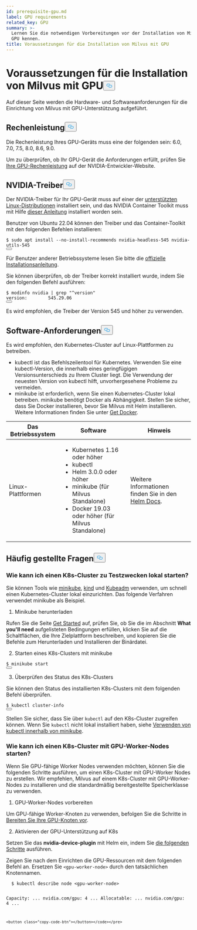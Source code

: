 ```yaml
---
id: prerequisite-gpu.md
label: GPU requirements
related_key: GPU
summary: >-
  Lernen Sie die notwendigen Vorbereitungen vor der Installation von Milvus mit
  GPU kennen.
title: Voraussetzungen für die Installation von Milvus mit GPU
---
```

<h1 id="Requirements-for-Installing-Milvus-with-GPU" class="common-anchor-header">Voraussetzungen für die Installation von Milvus mit GPU<button data-href="#Requirements-for-Installing-Milvus-with-GPU" class="anchor-icon" translate="no">
      <svg translate="no"
        aria-hidden="true"
        focusable="false"
        height="20"
        version="1.1"
        viewBox="0 0 16 16"
        width="16"
      >
        <path
          fill="#0092E4"
          fill-rule="evenodd"
          d="M4 9h1v1H4c-1.5 0-3-1.69-3-3.5S2.55 3 4 3h4c1.45 0 3 1.69 3 3.5 0 1.41-.91 2.72-2 3.25V8.59c.58-.45 1-1.27 1-2.09C10 5.22 8.98 4 8 4H4c-.98 0-2 1.22-2 2.5S3 9 4 9zm9-3h-1v1h1c1 0 2 1.22 2 2.5S13.98 12 13 12H9c-.98 0-2-1.22-2-2.5 0-.83.42-1.64 1-2.09V6.25c-1.09.53-2 1.84-2 3.25C6 11.31 7.55 13 9 13h4c1.45 0 3-1.69 3-3.5S14.5 6 13 6z"
        ></path>
      </svg>
    </button></h1><p>Auf dieser Seite werden die Hardware- und Softwareanforderungen für die Einrichtung von Milvus mit GPU-Unterstützung aufgeführt.</p>
<h2 id="Compute-capability" class="common-anchor-header">Rechenleistung<button data-href="#Compute-capability" class="anchor-icon" translate="no">
      <svg translate="no"
        aria-hidden="true"
        focusable="false"
        height="20"
        version="1.1"
        viewBox="0 0 16 16"
        width="16"
      >
        <path
          fill="#0092E4"
          fill-rule="evenodd"
          d="M4 9h1v1H4c-1.5 0-3-1.69-3-3.5S2.55 3 4 3h4c1.45 0 3 1.69 3 3.5 0 1.41-.91 2.72-2 3.25V8.59c.58-.45 1-1.27 1-2.09C10 5.22 8.98 4 8 4H4c-.98 0-2 1.22-2 2.5S3 9 4 9zm9-3h-1v1h1c1 0 2 1.22 2 2.5S13.98 12 13 12H9c-.98 0-2-1.22-2-2.5 0-.83.42-1.64 1-2.09V6.25c-1.09.53-2 1.84-2 3.25C6 11.31 7.55 13 9 13h4c1.45 0 3-1.69 3-3.5S14.5 6 13 6z"
        ></path>
      </svg>
    </button></h2><p>Die Rechenleistung Ihres GPU-Geräts muss eine der folgenden sein: 6.0, 7.0, 7.5, 8.0, 8.6, 9.0.</p>
<p>Um zu überprüfen, ob Ihr GPU-Gerät die Anforderungen erfüllt, prüfen Sie <a href="https://developer.nvidia.com/cuda-gpus">Ihre GPU-Rechenleistung</a> auf der NVIDIA-Entwickler-Website.</p>
<h2 id="NVIDIA-driver" class="common-anchor-header">NVIDIA-Treiber<button data-href="#NVIDIA-driver" class="anchor-icon" translate="no">
      <svg translate="no"
        aria-hidden="true"
        focusable="false"
        height="20"
        version="1.1"
        viewBox="0 0 16 16"
        width="16"
      >
        <path
          fill="#0092E4"
          fill-rule="evenodd"
          d="M4 9h1v1H4c-1.5 0-3-1.69-3-3.5S2.55 3 4 3h4c1.45 0 3 1.69 3 3.5 0 1.41-.91 2.72-2 3.25V8.59c.58-.45 1-1.27 1-2.09C10 5.22 8.98 4 8 4H4c-.98 0-2 1.22-2 2.5S3 9 4 9zm9-3h-1v1h1c1 0 2 1.22 2 2.5S13.98 12 13 12H9c-.98 0-2-1.22-2-2.5 0-.83.42-1.64 1-2.09V6.25c-1.09.53-2 1.84-2 3.25C6 11.31 7.55 13 9 13h4c1.45 0 3-1.69 3-3.5S14.5 6 13 6z"
        ></path>
      </svg>
    </button></h2><p>Der NVIDIA-Treiber für Ihr GPU-Gerät muss auf einer der <a href="https://docs.nvidia.com/datacenter/cloud-native/container-toolkit/latest/install-guide.html#linux-distributions">unterstützten Linux-Distributionen</a> installiert sein, und das NVIDIA Container Toolkit muss mit Hilfe <a href="https://docs.nvidia.com/datacenter/cloud-native/container-toolkit/latest/install-guide.html">dieser Anleitung</a> installiert worden sein.</p>
<p>Benutzer von Ubuntu 22.04 können den Treiber und das Container-Toolkit mit den folgenden Befehlen installieren:</p>
<pre><code translate="no" class="language-shell">$ <span class="hljs-built_in">sudo</span> apt install --no-install-recommends nvidia-headless-545 nvidia-utils-545
<button class="copy-code-btn"></button></code></pre>
<p>Für Benutzer anderer Betriebssysteme lesen Sie bitte die <a href="https://docs.nvidia.com/datacenter/cloud-native/container-toolkit/install-guide.html#installing-on-ubuntu-and-debian">offizielle Installationsanleitung</a>.</p>
<p>Sie können überprüfen, ob der Treiber korrekt installiert wurde, indem Sie den folgenden Befehl ausführen:</p>
<pre><code translate="no" class="language-shell">$ modinfo nvidia | grep <span class="hljs-string">&quot;^version&quot;</span>
<span class="hljs-attr">version</span>:        <span class="hljs-number">545.29</span><span class="hljs-number">.06</span>
<button class="copy-code-btn"></button></code></pre>
<p>Es wird empfohlen, die Treiber der Version 545 und höher zu verwenden.</p>
<h2 id="Software-requirements" class="common-anchor-header">Software-Anforderungen<button data-href="#Software-requirements" class="anchor-icon" translate="no">
      <svg translate="no"
        aria-hidden="true"
        focusable="false"
        height="20"
        version="1.1"
        viewBox="0 0 16 16"
        width="16"
      >
        <path
          fill="#0092E4"
          fill-rule="evenodd"
          d="M4 9h1v1H4c-1.5 0-3-1.69-3-3.5S2.55 3 4 3h4c1.45 0 3 1.69 3 3.5 0 1.41-.91 2.72-2 3.25V8.59c.58-.45 1-1.27 1-2.09C10 5.22 8.98 4 8 4H4c-.98 0-2 1.22-2 2.5S3 9 4 9zm9-3h-1v1h1c1 0 2 1.22 2 2.5S13.98 12 13 12H9c-.98 0-2-1.22-2-2.5 0-.83.42-1.64 1-2.09V6.25c-1.09.53-2 1.84-2 3.25C6 11.31 7.55 13 9 13h4c1.45 0 3-1.69 3-3.5S14.5 6 13 6z"
        ></path>
      </svg>
    </button></h2><p>Es wird empfohlen, den Kubernetes-Cluster auf Linux-Plattformen zu betreiben.</p>
<ul>
<li>kubectl ist das Befehlszeilentool für Kubernetes. Verwenden Sie eine kubectl-Version, die innerhalb eines geringfügigen Versionsunterschieds zu Ihrem Cluster liegt. Die Verwendung der neuesten Version von kubectl hilft, unvorhergesehene Probleme zu vermeiden.</li>
<li>minikube ist erforderlich, wenn Sie einen Kubernetes-Cluster lokal betreiben. minikube benötigt Docker als Abhängigkeit. Stellen Sie sicher, dass Sie Docker installieren, bevor Sie Milvus mit Helm installieren. Weitere Informationen finden Sie unter <a href="https://docs.docker.com/get-docker">Get Docker</a>.</li>
</ul>
<table>
<thead>
<tr><th>Das Betriebssystem</th><th>Software</th><th>Hinweis</th></tr>
</thead>
<tbody>
<tr><td>Linux-Plattformen</td><td><ul><li>Kubernetes 1.16 oder höher</li><li>kubectl</li><li>Helm 3.0.0 oder höher</li><li>minikube (für Milvus Standalone)</li><li>Docker 19.03 oder höher (für Milvus Standalone)</li></ul></td><td>Weitere Informationen finden Sie in den <a href="https://helm.sh/docs/">Helm Docs</a>.</td></tr>
</tbody>
</table>
<h2 id="FAQs" class="common-anchor-header">Häufig gestellte Fragen<button data-href="#FAQs" class="anchor-icon" translate="no">
      <svg translate="no"
        aria-hidden="true"
        focusable="false"
        height="20"
        version="1.1"
        viewBox="0 0 16 16"
        width="16"
      >
        <path
          fill="#0092E4"
          fill-rule="evenodd"
          d="M4 9h1v1H4c-1.5 0-3-1.69-3-3.5S2.55 3 4 3h4c1.45 0 3 1.69 3 3.5 0 1.41-.91 2.72-2 3.25V8.59c.58-.45 1-1.27 1-2.09C10 5.22 8.98 4 8 4H4c-.98 0-2 1.22-2 2.5S3 9 4 9zm9-3h-1v1h1c1 0 2 1.22 2 2.5S13.98 12 13 12H9c-.98 0-2-1.22-2-2.5 0-.83.42-1.64 1-2.09V6.25c-1.09.53-2 1.84-2 3.25C6 11.31 7.55 13 9 13h4c1.45 0 3-1.69 3-3.5S14.5 6 13 6z"
        ></path>
      </svg>
    </button></h2><h3 id="How-can-I-start-a-K8s-cluster-locally-for-test-purposes" class="common-anchor-header">Wie kann ich einen K8s-Cluster zu Testzwecken lokal starten?</h3><p>Sie können Tools wie <a href="https://minikube.sigs.k8s.io/docs/">minikube</a>, <a href="https://kind.sigs.k8s.io/">kind</a> und <a href="https://kubernetes.io/docs/reference/setup-tools/kubeadm/">Kubeadm</a> verwenden, um schnell einen Kubernetes-Cluster lokal einzurichten. Das folgende Verfahren verwendet minikube als Beispiel.</p>
<ol>
<li>Minikube herunterladen</li>
</ol>
<p>Rufen Sie die Seite <a href="https://minikube.sigs.k8s.io/docs/start/">Get Started</a> auf, prüfen Sie, ob Sie die im Abschnitt <strong>What you'll need</strong> aufgelisteten Bedingungen erfüllen, klicken Sie auf die Schaltflächen, die Ihre Zielplattform beschreiben, und kopieren Sie die Befehle zum Herunterladen und Installieren der Binärdatei.</p>
<ol start="2">
<li>Starten eines K8s-Clusters mit minikube</li>
</ol>
<pre><code translate="no" class="language-shell">$ minikube start
<button class="copy-code-btn"></button></code></pre>
<ol start="3">
<li>Überprüfen des Status des K8s-Clusters</li>
</ol>
<p>Sie können den Status des installierten K8s-Clusters mit dem folgenden Befehl überprüfen.</p>
<pre><code translate="no" class="language-shell">$ kubectl cluster-info
<button class="copy-code-btn"></button></code></pre>
<div class="alert note">
<p>Stellen Sie sicher, dass Sie über <code translate="no">kubectl</code> auf den K8s-Cluster zugreifen können. Wenn Sie <code translate="no">kubectl</code> nicht lokal installiert haben, siehe <a href="https://minikube.sigs.k8s.io/docs/handbook/kubectl/">Verwenden von kubectl innerhalb von minikube</a>.</p>
</div>
<h3 id="How-can-I-start-a-K8s-cluster-with-GPU-worker-nodes" class="common-anchor-header">Wie kann ich einen K8s-Cluster mit GPU-Worker-Nodes starten?</h3><p>Wenn Sie GPU-fähige Worker Nodes verwenden möchten, können Sie die folgenden Schritte ausführen, um einen K8s-Cluster mit GPU-Worker Nodes zu erstellen. Wir empfehlen, Milvus auf einem K8s-Cluster mit GPU-Worker-Nodes zu installieren und die standardmäßig bereitgestellte Speicherklasse zu verwenden.</p>
<ol>
<li>GPU-Worker-Nodes vorbereiten</li>
</ol>
<p>Um GPU-fähige Worker-Knoten zu verwenden, befolgen Sie die Schritte in <a href="https://gitlab.com/nvidia/kubernetes/device-plugin/-/blob/main/README.md#preparing-your-gpu-nodes">Bereiten Sie Ihre GPU-Knoten vor</a>.</p>
<ol start="2">
<li>Aktivieren der GPU-Unterstützung auf K8s</li>
</ol>
<p>Setzen Sie das <strong>nvidia-device-plugin</strong> mit Helm ein, indem Sie <a href="https://gitlab.com/nvidia/kubernetes/device-plugin/-/blob/main/README.md#deployment-via-helm">die folgenden Schritte</a> ausführen.</p>
<p>Zeigen Sie nach dem Einrichten die GPU-Ressourcen mit dem folgenden Befehl an. Ersetzen Sie <code translate="no">&lt;gpu-worker-node&gt;</code> durch den tatsächlichen Knotennamen.</p>
<pre><code translate="no" class="language-shell">  $ kubectl describe node &lt;gpu-worker-node&gt;

  Capacity:
  ...
  nvidia.com/gpu:     4
  ...
  Allocatable:
  ...
  nvidia.com/gpu:     4
  ...
  ```  
<button class="copy-code-btn"></button></code></pre>
